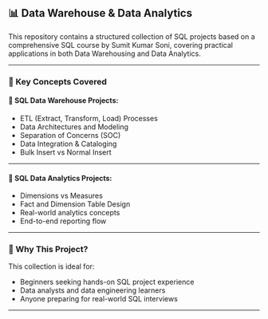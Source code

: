 ## 📊 Data Warehouse & Data Analytics

This repository contains a structured collection of SQL projects based on a comprehensive SQL course by Sumit Kumar Soni,
covering practical applications in both Data Warehousing and Data Analytics.

---

### 🚀 Key Concepts Covered

#### 🔷 SQL Data Warehouse Projects:

* ETL (Extract, Transform, Load) Processes
* Data Architectures and Modeling
* Separation of Concerns (SOC)
* Data Integration & Cataloging
* Bulk Insert vs Normal Insert

---

#### 🔶 SQL Data Analytics Projects:

* Dimensions vs Measures
* Fact and Dimension Table Design
* Real-world analytics concepts
* End-to-end reporting flow

---

### 📌 Why This Project?

This collection is ideal for:

* Beginners seeking hands-on SQL project experience
* Data analysts and data engineering learners
* Anyone preparing for real-world SQL interviews

---
